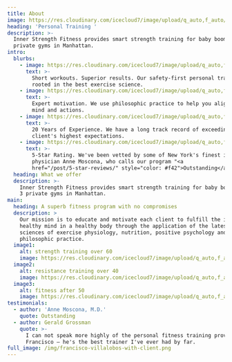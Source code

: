 ```yaml
---
title: About
image: https://res.cloudinary.com/icecloud7/image/upload/q_auto,f_auto/v1562317280/weight-training-for-over-50_dhgkhk.png
heading: 'Personal Training '
description: >-
  Inner Strength Fitness provides smart strength training for baby boomers at 3
  private gyms in Manhattan.
intro:
  blurbs:
    - image: https://res.cloudinary.com/icecloud7/image/upload/q_auto,f_auto/v1562316869/weight-training-after-50_d1hsln.png
      text: >-
        Short workouts. Superior results. Our safety-first personal training is
        rooted in the best exercise science.
    - image: https://res.cloudinary.com/icecloud7/image/upload/q_auto,f_auto/v1562316870/workout-for-over-50_pe3k7a.png
      text: >-
        Expert motivation. We use philosophic practice to help you align your
        mind and actions.
    - image: https://res.cloudinary.com/icecloud7/image/upload/q_auto,f_auto/v1562316821/francisco-villalobos-personal-trainer-nyc_teroxr.png
      text: >-
        20 Years of Experience. We have a long track record of exceeding our
        client's highest expectations.
    - image: https://res.cloudinary.com/icecloud7/image/upload/q_auto,f_auto/v1562316866/over-50-exercise_ekn15p.png
      text: >-
        5-Star Rating. We've been vetted by some of New York's finest including
        physician Anne Moscona, who calls our program "<a
        href="/post/5-star-reviews/" style="color: #f42">Outstanding</a>."
  heading: What we offer
  description: >-
    Inner Strength Fitness provides smart strength training for baby boomers at
    3 private gyms in Manhattan.
main:
  heading: A superb fitness program with no compromises
  description: >
    Our mission is to educate and motivate each client to fulfill the ideal of a
    healthy mind in a healthy body through the application of the latest in the
    sciences of exercise physiology, nutrition, positive psychology and
    philosophic practice.
  image1:
    alt: strength training over 60
    image: https://res.cloudinary.com/icecloud7/image/upload/q_auto,f_auto/v1562316870/strength-training-over-60_m8gknt.png
  image2:
    alt: resistance training over 40
    image: https://res.cloudinary.com/icecloud7/image/upload/q_auto,f_auto/v1562316870/resistance-training-over-40_jqkmzk.png
  image3:
    alt: fitness after 50
    image: https://res.cloudinary.com/icecloud7/image/upload/q_auto,f_auto/v1562316825/fitness-after-50_j7kfoi.png
testimonials:
  - author: 'Anne Moscona, M.D.'
    quote: Outstanding
  - author: Gerald Grossman
    quote: >-
      I can not speak more highly of the personal fitness training provided by
      Francisco – he's the best trainer I've ever had by far.
full_image: /img/francisco-villalobos-with-client.png
---
```


